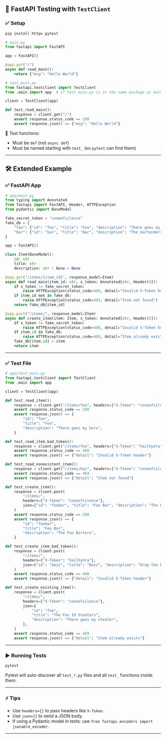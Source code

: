 ## 🧪 FastAPI Testing with `TestClient`

### ✅ Setup

```bash
pip install httpx pytest
```

```python
# main.py
from fastapi import FastAPI

app = FastAPI()

@app.get("/")
async def read_main():
    return {"msg": "Hello World"}
```

```python
# test_main.py
from fastapi.testclient import TestClient
from .main import app  # if test_main.py is in the same package as main.py

client = TestClient(app)

def test_read_main():
    response = client.get("/")
    assert response.status_code == 200
    assert response.json() == {"msg": "Hello World"}
```

📝 Test functions:
- Must be `def` (not `async def`)
- Must be named starting with `test_` (so `pytest` can find them)

---

## 🛠 Extended Example

### ✅ FastAPI App

```python
# app/main.py
from typing import Annotated
from fastapi import FastAPI, Header, HTTPException
from pydantic import BaseModel

fake_secret_token = "coneofsilence"
fake_db = {
    "foo": {"id": "foo", "title": "Foo", "description": "There goes my hero"},
    "bar": {"id": "bar", "title": "Bar", "description": "The bartenders"},
}

app = FastAPI()

class Item(BaseModel):
    id: str
    title: str
    description: str | None = None

@app.get("/items/{item_id}", response_model=Item)
async def read_main(item_id: str, x_token: Annotated[str, Header()]):
    if x_token != fake_secret_token:
        raise HTTPException(status_code=400, detail="Invalid X-Token header")
    if item_id not in fake_db:
        raise HTTPException(status_code=404, detail="Item not found")
    return fake_db[item_id]

@app.post("/items/", response_model=Item)
async def create_item(item: Item, x_token: Annotated[str, Header()]):
    if x_token != fake_secret_token:
        raise HTTPException(status_code=400, detail="Invalid X-Token header")
    if item.id in fake_db:
        raise HTTPException(status_code=409, detail="Item already exists")
    fake_db[item.id] = item
    return item
```

---

### ✅ Test File

```python
# app/test_main.py
from fastapi.testclient import TestClient
from .main import app

client = TestClient(app)

def test_read_item():
    response = client.get("/items/foo", headers={"X-Token": "coneofsilence"})
    assert response.status_code == 200
    assert response.json() == {
        "id": "foo",
        "title": "Foo",
        "description": "There goes my hero",
    }

def test_read_item_bad_token():
    response = client.get("/items/foo", headers={"X-Token": "hailhydra"})
    assert response.status_code == 400
    assert response.json() == {"detail": "Invalid X-Token header"}

def test_read_nonexistent_item():
    response = client.get("/items/baz", headers={"X-Token": "coneofsilence"})
    assert response.status_code == 404
    assert response.json() == {"detail": "Item not found"}

def test_create_item():
    response = client.post(
        "/items/",
        headers={"X-Token": "coneofsilence"},
        json={"id": "foobar", "title": "Foo Bar", "description": "The Foo Barters"},
    )
    assert response.status_code == 200
    assert response.json() == {
        "id": "foobar",
        "title": "Foo Bar",
        "description": "The Foo Barters",
    }

def test_create_item_bad_token():
    response = client.post(
        "/items/",
        headers={"X-Token": "hailhydra"},
        json={"id": "bazz", "title": "Bazz", "description": "Drop the bazz"},
    )
    assert response.status_code == 400
    assert response.json() == {"detail": "Invalid X-Token header"}

def test_create_existing_item():
    response = client.post(
        "/items/",
        headers={"X-Token": "coneofsilence"},
        json={
            "id": "foo",
            "title": "The Foo ID Stealers",
            "description": "There goes my stealer",
        },
    )
    assert response.status_code == 409
    assert response.json() == {"detail": "Item already exists"}
```

---

### ▶️ Running Tests

```bash
pytest
```

Pytest will auto-discover all `test_*.py` files and all `test_` functions inside them.

---

### ⚡ Tips

- Use `headers={}` to pass headers like `X-Token`.
- Use `json={}` to send a JSON body.
- If using a Pydantic model in tests: use `from fastapi.encoders import jsonable_encoder`.

---

